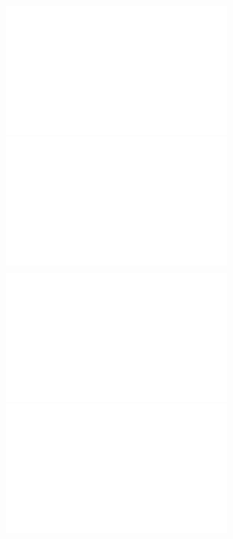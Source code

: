 <div align="center">

  ![](https://raw.githubusercontent.com/Bluucaat/bluu/master/generated/overview.svg#gh-dark-mode-only)
  ![](https://raw.githubusercontent.com/Bluucaat/bluu/master/generated/languages.svg#gh-dark-mode-only)

  ![](https://raw.githubusercontent.com/Bluucaat/bluu/master/generated/overview.svg#gh-light-mode-only)
  ![](https://raw.githubusercontent.com/Bluucaat/bluu/master/generated/languages.svg#gh-light-mode-only)

  
</div>

